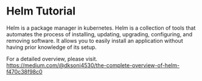 # Helm Tutorial 

Helm is a package manager in kubernetes. Helm is a collection of tools that automates the process of installing, updating, upgrading, configuring, and removing software. It allows you to easily install an application without having prior knowledge of its setup.

For a detailed overview, please visit.
https://medium.com/@dksoni4530/the-complete-overview-of-helm-f470c38f98c0
